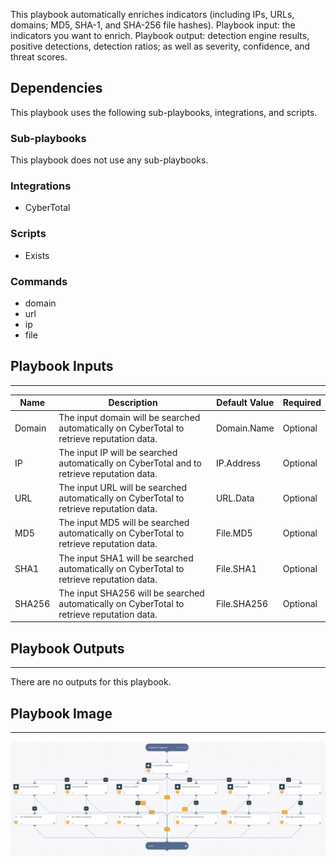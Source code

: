 This playbook automatically enriches indicators (including IPs, URLs, domains; MD5, SHA-1, and SHA-256 file hashes). Playbook input: the indicators you want to enrich.  Playbook output: detection engine results, positive detections, detection ratios; as well as severity, confidence, and threat scores.

## Dependencies
This playbook uses the following sub-playbooks, integrations, and scripts.

### Sub-playbooks
This playbook does not use any sub-playbooks.

### Integrations
* CyberTotal

### Scripts
* Exists

### Commands
* domain
* url
* ip
* file

## Playbook Inputs
---

| **Name** | **Description** | **Default Value** | **Required** |
| --- | --- | --- | --- |
| Domain | The input domain will be searched automatically on CyberTotal to retrieve reputation data. | Domain.Name | Optional |
| IP | The input IP will be searched automatically on CyberTotal and to retrieve reputation data. | IP.Address | Optional |
| URL | The input URL will be searched automatically on CyberTotal to retrieve reputation data. | URL.Data | Optional |
| MD5 | The input MD5 will be searched automatically on CyberTotal to retrieve reputation data. | File.MD5 | Optional |
| SHA1 | The input SHA1 will be searched automatically on CyberTotal to retrieve reputation data. | File.SHA1 | Optional |
| SHA256 | The input SHA256 will be searched automatically on CyberTotal to retrieve reputation data. | File.SHA256 | Optional |

## Playbook Outputs
---
There are no outputs for this playbook.

## Playbook Image
---
![CyberTotal Auto Enrichment - CyCraft](https://github.com/demisto/content/raw/CyberTotal/Packs/CyberTotal/doc_files/CyberTotalAutoEnrichment.png)
